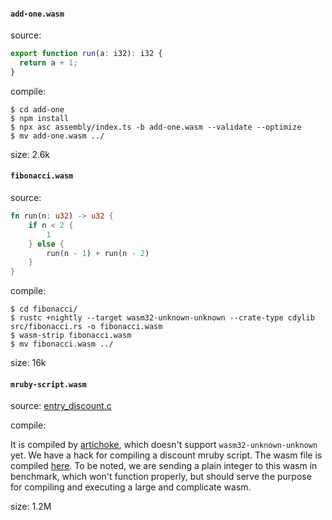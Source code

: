 #### `add-one.wasm`

source:

```js
export function run(a: i32): i32 {
  return a + 1;
}
```

compile:

```
$ cd add-one
$ npm install
$ npx asc assembly/index.ts -b add-one.wasm --validate --optimize
$ mv add-one.wasm ../
```

size: 2.6k


#### `fibonacci.wasm`

source:

```rust
fn run(n: u32) -> u32 {
    if n < 2 {
        1
    } else {
        run(n - 1) + run(n - 2)
    }
}
```

compile:

```
$ cd fibonacci/
$ rustc +nightly --target wasm32-unknown-unknown --crate-type cdylib src/fibonacci.rs -o fibonacci.wasm
$ wasm-strip fibonacci.wasm
$ mv fibonacci.wasm ../
```

size: 16k

#### `mruby-script.wasm`

source:
[entry_discount.c](https://github.com/ifyouseewendy/artichoke/blob/master/mruby-sys/vendor/mruby-bc7c5d3/entry_discount.c)

compile:

It is compiled by
[artichoke](https://github.com/artichoke/artichoke), which doesn't support
`wasm32-unknown-unknown` yet. We have a hack for compiling a discount mruby
script. The wasm file is compiled
[here](https://github.com/ifyouseewendy/artichoke/tree/master/mruby-sys/vendor/mruby-bc7c5d3).
To be noted, we are sending a plain integer to this wasm in benchmark,
which won't function properly, but should serve the purpose for compiling and
executing a large and complicate wasm.

size: 1.2M
